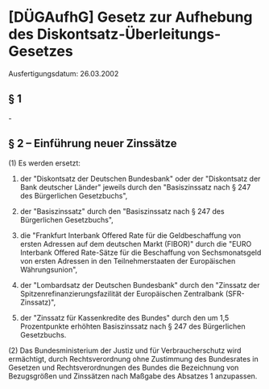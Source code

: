 # [DÜGAufhG] Gesetz zur Aufhebung des Diskontsatz-Überleitungs-Gesetzes

Ausfertigungsdatum: 26.03.2002

 

## § 1

\-


## § 2 – Einführung neuer Zinssätze

(1) Es werden ersetzt:

1. der "Diskontsatz der Deutschen Bundesbank" oder der "Diskontsatz der Bank deutscher Länder" jeweils durch den "Basiszinssatz nach § 247 des Bürgerlichen Gesetzbuchs",

2. der "Basiszinssatz" durch den "Basiszinssatz nach § 247 des Bürgerlichen Gesetzbuchs",

3. die "Frankfurt Interbank Offered Rate für die Geldbeschaffung von ersten Adressen auf dem deutschen Markt (FIBOR)" durch die "EURO Interbank Offered Rate-Sätze für die Beschaffung von Sechsmonatsgeld von ersten Adressen in den Teilnehmerstaaten der Europäischen Währungsunion",

4. der "Lombardsatz der Deutschen Bundesbank" durch den "Zinssatz der Spitzenrefinanzierungsfazilität der Europäischen Zentralbank (SFR-Zinssatz)",

5. der "Zinssatz für Kassenkredite des Bundes" durch den um 1,5 Prozentpunkte erhöhten Basiszinssatz nach § 247 des Bürgerlichen Gesetzbuchs.

(2) Das Bundesministerium der Justiz und für Verbraucherschutz wird ermächtigt, durch Rechtsverordnung ohne Zustimmung des Bundesrates in Gesetzen und Rechtsverordnungen des Bundes die Bezeichnung von Bezugsgrößen und Zinssätzen nach Maßgabe des Absatzes 1 anzupassen.
